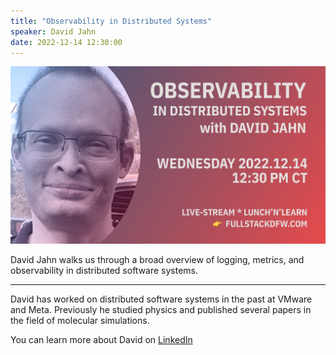 ```yaml
---
title: "Observability in Distributed Systems"
speaker: David Jahn
date: 2022-12-14 12:30:00
---
```


![banner](/20221214.jpg)


David Jahn walks us through a broad overview of logging, metrics, and observability in distributed software systems.

---

David has worked on distributed software systems in the past at VMware and Meta. Previously he studied physics and published several papers in the field of molecular simulations.

You can learn more about David on [LinkedIn](https://www.linkedin.com/in/david-jahn-4abb2530/)


